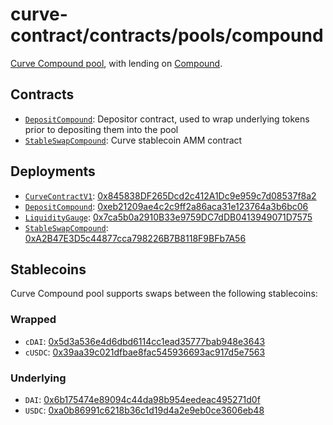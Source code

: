 # curve-contract/contracts/pools/compound

[Curve Compound pool](https://www.curve.fi/compound), with lending on [Compound](https://compound.finance/).

## Contracts

- [`DepositCompound`](DepositCompound.vy): Depositor contract, used to wrap underlying tokens prior to depositing them into the pool
- [`StableSwapCompound`](StableSwapCompound.vy): Curve stablecoin AMM contract

## Deployments

- [`CurveContractV1`](../../tokens/CurveTokenV1.vy): [0x845838DF265Dcd2c412A1Dc9e959c7d08537f8a2](https://etherscan.io/address/0x845838DF265Dcd2c412A1Dc9e959c7d08537f8a2)
- [`DepositCompound`](DepositCompound.vy): [0xeb21209ae4c2c9ff2a86aca31e123764a3b6bc06](https://etherscan.io/address/0xeb21209ae4c2c9ff2a86aca31e123764a3b6bc06)
- [`LiquidityGauge`](../../gauges/LiquidityGauge.vy): [0x7ca5b0a2910B33e9759DC7dDB0413949071D7575](https://etherscan.io/address/0x7ca5b0a2910b33e9759dc7ddb0413949071d7575)
- [`StableSwapCompound`](StableSwapCompound.vy): [0xA2B47E3D5c44877cca798226B7B8118F9BFb7A56](https://etherscan.io/address/0xA2B47E3D5c44877cca798226B7B8118F9BFb7A56)

## Stablecoins

Curve Compound pool supports swaps between the following stablecoins:

### Wrapped

- `cDAI`: [0x5d3a536e4d6dbd6114cc1ead35777bab948e3643](https://etherscan.io/token/0x5d3a536e4d6dbd6114cc1ead35777bab948e3643)
- `cUSDC`: [0x39aa39c021dfbae8fac545936693ac917d5e7563](https://etherscan.io/token/0x39aa39c021dfbae8fac545936693ac917d5e7563)

### Underlying

- `DAI`: [0x6b175474e89094c44da98b954eedeac495271d0f](https://etherscan.io/token/0x6b175474e89094c44da98b954eedeac495271d0f)
- `USDC`: [0xa0b86991c6218b36c1d19d4a2e9eb0ce3606eb48](https://etherscan.io/token/0xa0b86991c6218b36c1d19d4a2e9eb0ce3606eb48)
